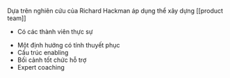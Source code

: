 Dựa trên nghiên cứu của Richard Hackman áp dụng thể xây dựng [[product team]]
- Có các thành viên thực sự
* Một định hướng có tính thuyết phục
* Cấu trúc enabling
* Bối cảnh tốt chức hỗ trợ
* Expert coaching